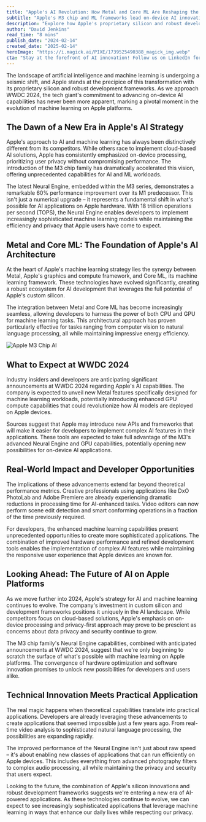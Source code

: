 ```yaml
---
title: "Apple's AI Revolution: How Metal and Core ML Are Reshaping the Future of Machine Learning on Apple Silicon"
subtitle: "Apple's M3 chip and ML frameworks lead on-device AI innovation"
description: "Explore how Apple's proprietary silicon and robust development frameworks are transforming on-device AI capabilities. Discover the M3 chip's new potential, Core ML and Metal integration, and expected innovations at WWDC 2024 that are set to revolutionize AI deployment on Apple devices."
author: "David Jenkins"
read_time: "8 mins"
publish_date: "2024-02-14"
created_date: "2025-02-14"
heroImage: "https://i.magick.ai/PIXE/1739525490388_magick_img.webp"
cta: "Stay at the forefront of AI innovation! Follow us on LinkedIn for regular insights and updates on the latest developments in AI and machine learning."
---
```


The landscape of artificial intelligence and machine learning is undergoing a seismic shift, and Apple stands at the precipice of this transformation with its proprietary silicon and robust development frameworks. As we approach WWDC 2024, the tech giant's commitment to advancing on-device AI capabilities has never been more apparent, marking a pivotal moment in the evolution of machine learning on Apple platforms.

## The Dawn of a New Era in Apple's AI Strategy

Apple's approach to AI and machine learning has always been distinctively different from its competitors. While others race to implement cloud-based AI solutions, Apple has consistently emphasized on-device processing, prioritizing user privacy without compromising performance. The introduction of the M3 chip family has dramatically accelerated this vision, offering unprecedented capabilities for AI and ML workloads.

The latest Neural Engine, embedded within the M3 series, demonstrates a remarkable 60% performance improvement over its M1 predecessor. This isn't just a numerical upgrade – it represents a fundamental shift in what's possible for AI applications on Apple hardware. With 18 trillion operations per second (TOPS), the Neural Engine enables developers to implement increasingly sophisticated machine learning models while maintaining the efficiency and privacy that Apple users have come to expect.

## Metal and Core ML: The Foundation of Apple's AI Architecture

At the heart of Apple's machine learning strategy lies the synergy between Metal, Apple's graphics and compute framework, and Core ML, its machine learning framework. These technologies have evolved significantly, creating a robust ecosystem for AI development that leverages the full potential of Apple's custom silicon.

The integration between Metal and Core ML has become increasingly seamless, allowing developers to harness the power of both CPU and GPU for machine learning tasks. This architectural approach has proven particularly effective for tasks ranging from computer vision to natural language processing, all while maintaining impressive energy efficiency.

![Apple M3 Chip AI](https://magick.ai/hero-images/apple-silicon-ai.jpg)

## What to Expect at WWDC 2024

Industry insiders and developers are anticipating significant announcements at WWDC 2024 regarding Apple's AI capabilities. The company is expected to unveil new Metal features specifically designed for machine learning workloads, potentially introducing enhanced GPU compute capabilities that could revolutionize how AI models are deployed on Apple devices.

Sources suggest that Apple may introduce new APIs and frameworks that will make it easier for developers to implement complex AI features in their applications. These tools are expected to take full advantage of the M3's advanced Neural Engine and GPU capabilities, potentially opening new possibilities for on-device AI applications.

## Real-World Impact and Developer Opportunities

The implications of these advancements extend far beyond theoretical performance metrics. Creative professionals using applications like DxO PhotoLab and Adobe Premiere are already experiencing dramatic reductions in processing time for AI-enhanced tasks. Video editors can now perform scene edit detection and smart conforming operations in a fraction of the time previously required.

For developers, the enhanced machine learning capabilities present unprecedented opportunities to create more sophisticated applications. The combination of improved hardware performance and refined development tools enables the implementation of complex AI features while maintaining the responsive user experience that Apple devices are known for.

## Looking Ahead: The Future of AI on Apple Platforms

As we move further into 2024, Apple's strategy for AI and machine learning continues to evolve. The company's investment in custom silicon and development frameworks positions it uniquely in the AI landscape. While competitors focus on cloud-based solutions, Apple's emphasis on on-device processing and privacy-first approach may prove to be prescient as concerns about data privacy and security continue to grow.

The M3 chip family's Neural Engine capabilities, combined with anticipated announcements at WWDC 2024, suggest that we're only beginning to scratch the surface of what's possible with machine learning on Apple platforms. The convergence of hardware optimization and software innovation promises to unlock new possibilities for developers and users alike.

## Technical Innovation Meets Practical Application

The real magic happens when theoretical capabilities translate into practical applications. Developers are already leveraging these advancements to create applications that seemed impossible just a few years ago. From real-time video analysis to sophisticated natural language processing, the possibilities are expanding rapidly.

The improved performance of the Neural Engine isn't just about raw speed – it's about enabling new classes of applications that can run efficiently on Apple devices. This includes everything from advanced photography filters to complex audio processing, all while maintaining the privacy and security that users expect.

Looking to the future, the combination of Apple's silicon innovations and robust development frameworks suggests we're entering a new era of AI-powered applications. As these technologies continue to evolve, we can expect to see increasingly sophisticated applications that leverage machine learning in ways that enhance our daily lives while respecting our privacy.
